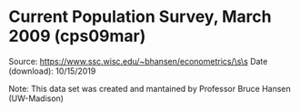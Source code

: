 # Current Population Survey, March 2009 (cps09mar)
Source: https://www.ssc.wisc.edu/~bhansen/econometrics/\s\s
Date (download): 10/15/2019

Note: This data set was created and mantained by Professor Bruce Hansen (UW-Madison)